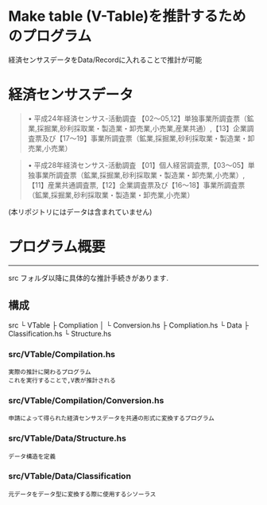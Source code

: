 # Make table (V-Table)を推計するためのプログラム
経済センサスデータをData/Recordに入れることで推計が可能

# 経済センサスデータ
> •   平成24年経済センサス-活動調査
> 【02～05,12】単独事業所調査票（鉱業,採掘業,砂利採取業・製造業・卸売業,小売業,産業共通）,【13】企業調査票及び【17～19】事業所調査票（鉱業,採掘業,砂利採取業・製造業・卸売業,小売業）

> •   平成28年経済センサス-活動調査
>【01】個人経営調査票,【03～05】単独事業所調査票（鉱業,採掘業,砂利採取業・製造業・卸売業,小売業）,【11】産業共通調査票,【12】企業調査票及び【16～18】事業所調査票（鉱業,採掘業,砂利採取業・製造業・卸売業,小売業）

(本リポジトリにはデータは含まれていません)

# プログラム概要
------------------------------------------------------------------
src フォルダ以降に具体的な推計手続きがあります.

## 構成

src
└ VTable
    ├ Compliation
    │ └ Conversion.hs
    ├ Compliation.hs
    └ Data
        ├ Classification.hs
        └ Structure.hs

### src/VTable/Compilation.hs
    実際の推計に関わるプログラム
    これを実行することで,V表が推計される

### src/VTable/Compilation/Conversion.hs
    申請によって得られた経済センサスデータを共通の形式に変換するプログラム

### src/VTable/Data/Structure.hs
    データ構造を定義

### src/VTable/Data/Classification
    元データをデータ型に変換する際に使用するシソーラス



